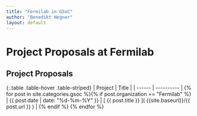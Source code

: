 ```yaml
---
title: "Fermilab in GSoC"
author: "Benedikt Hegner"
layout: default
---
```

# Project Proposals at Fermilab

## Project Proposals

{:.table .table-hover .table-striped}
| Project | Title      |
| ------  | ---------- |
{% for post in site.categories.gsoc %}{% if post.organization == "Fermilab" %} | {{ post.date | date: "%d-%m-%Y" }} | [ {{ post.title }} ](  {{site.baseurl}}/{{ post.url }} ) | {% endif %} {% endfor %}